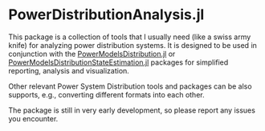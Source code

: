 # PowerDistributionAnalysis.jl


This package is a collection of tools that I usually need (like a swiss army knife) for analyzing power distribution systems. It is designed to be used in conjunction with the [PowerModelsDistribution.jl](https://github.com/lanl-ansi/PowerModelsDistribution.jl) or [PowerModelsDistributionStateEstimation.jl](https://github.com/Electa-Git/PowerModelsDistributionStateEstimation.jl) packages for simplified reporting, analysis and visualization.

Other relevant Power System Distribution tools and packages can be also supports, e.g., converting different formats into each other. 

The package is still in very early development, so please report any issues you encounter.